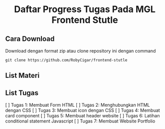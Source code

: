 <h1 style="text-align: center">Daftar Progress Tugas Pada MGL Frontend Stutle</h1>

## Cara Download
Download dengan format zip atau clone repository ini dengan command
```
git clone https://github.com/RobyCigar/frontend-stutle
```

## List Materi


## List Tugas
[ ] Tugas 1: Membuat Form HTML
[ ] Tugas 2: Menghubungkan HTML dengan CSS
[ ] Tugas 3: Membuat icon dengan CSS
[ ] Tugas 4: Membuat card component
[ ] Tugas 5: Membuat header website
[ ] Tugas 6: Latihan conditional statement Javascript
[ ] Tugas 7: Membuat Website Portfolio